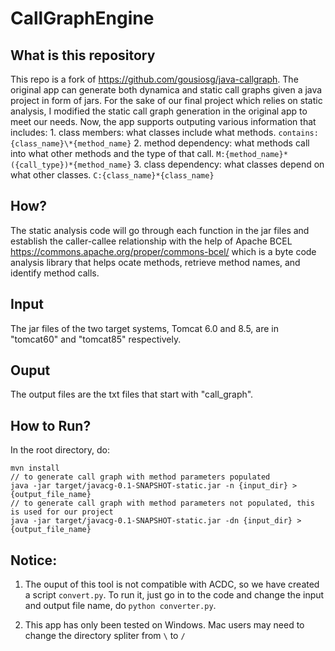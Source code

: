 # CallGraphEngine
## What is this repository
This repo is a fork of https://github.com/gousiosg/java-callgraph. The original app can generate both dynamica and static call graphs given a java project in form of jars. For the sake of our final project which relies on static analysis, I modified the static call graph generation in the original app to meet our needs. Now, the app supports outputing various information that includes: 1. class members: what classes include what methods. `contains:{class_name}\*{method_name}` 2. method dependency: what methods call into what other methods and the type of that call. `M:{method_name}*({call_type})*{method_name}` 3. class dependency: what classes depend on what other classes. `C:{class_name}*{class_name}`
## How?
The static analysis code will go through each function in the jar files and establish the caller-callee relationship with the help of Apache BCEL https://commons.apache.org/proper/commons-bcel/ which is a byte code analysis library that helps ocate methods, retrieve method names, and identify method calls.
## Input
The jar files of the two target systems, Tomcat 6.0 and 8.5, are in "tomcat60" and "tomcat85" respectively.
## Ouput
The output files are the txt files that start with "call_graph".
## How to Run?
In the root directory, do:
```
mvn install
// to generate call graph with method parameters populated 
java -jar target/javacg-0.1-SNAPSHOT-static.jar -n {input_dir} > {output_file_name} 
// to generate call graph with method parameters not populated, this is used for our project 
java -jar target/javacg-0.1-SNAPSHOT-static.jar -dn {input_dir} > {output_file_name}
```
## Notice: 
1) The ouput of this tool is not compatible with ACDC, so we have created a script `convert.py`. To run it, just go in to the code and change the input and output file name, do `python converter.py`.

2) This app has only been tested on Windows. Mac users may need to change the directory spliter from `\` to `/`
